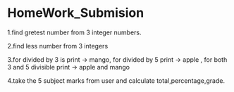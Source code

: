 # HomeWork_Submision

1.find gretest number from 3 integer numbers.

2.find less number from 3 integers

3.for divided by 3 is print -> mango, for divided by 5 print -> apple , for both 3 and 5 divisible print -> apple and mango

4.take the 5 subject marks from user and calculate total,percentage,grade.
